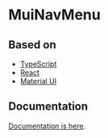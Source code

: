 # MuiNavMenu


## Based on

- [TypeScript](https://www.typescriptlang.org/)
- [React](https://reactjs.org/)
- [Material UI](https://mui.com/)

## Documentation

[Documentation is here](https://bigrivi.github.io/mui-nav-menu/).
